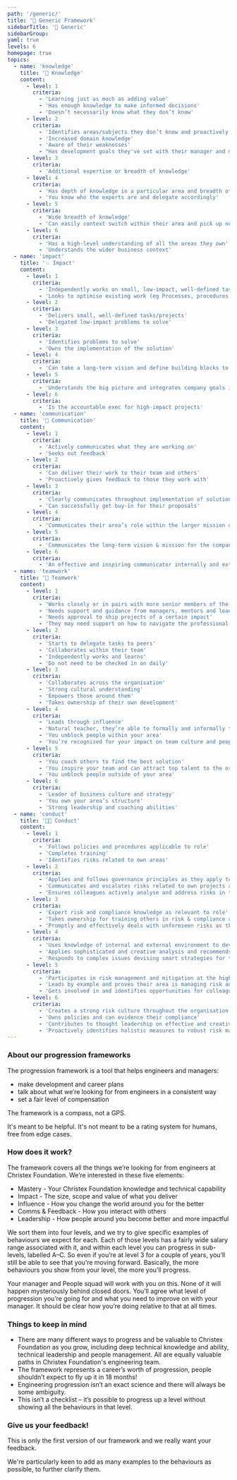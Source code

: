 ```yaml
---
path: '/generic/'
title: '📄 Generic Framework'
sidebarTitle: '📄 Generic'
sidebarGroup:
yaml: true
levels: 6
homepage: true
topics:
  - name: 'knowledge'
    title: '🧠 Knowledge'
    content:
      - level: 1
        criteria:
          - 'Learning just as much as adding value'
          - 'Has enough knowledge to make informed decisions'
          - 'Doesn’t necessarily know what they don’t know'
      - level: 2
        criteria:
          - 'Identifies areas/subjects they don’t know and proactively seeks out knowledge'
          - 'Increased domain knowledge'
          - 'Aware of their weaknesses'
          - "Has development goals they've set with their manager and makes progress on these. Owns and drives their own development."
      - level: 3
        criteria:
          - 'Additional expertise or breadth of knowledge'
      - level: 4
        criteria:
          - 'Has depth of knowledge in a particular area and breadth of knowledge across their domain'
          - 'You know who the experts are and delegate accordingly'
      - level: 5
        criteria:
          - 'Wide breadth of knowledge'
          - 'Can easily context switch within their area and pick up new concepts'
      - level: 6
        criteria:
          - 'Has a high-level understanding of all the areas they own'
          - 'Understands the wider business context'
  - name: 'impact'
    title: '💥 Impact'
    content:
      - level: 1
        criteria:
          - 'Independently works on small, low-impact, well-defined task'
          - 'Looks to optimise existing work (eg Processes, procedures, products, etc)'
      - level: 2
        criteria:
          - 'Delivers small, well-defined tasks/projects'
          - 'Delegated low-impact problems to solve'
      - level: 3
        criteria:
          - 'Identifies problems to solve'
          - 'Owns the implementation of the solution'
      - level: 4
        criteria:
          - 'Can take a long-term vision and define building blocks to get there'
      - level: 5
        criteria:
          - 'Understands the big picture and integrates company goals into their area'
      - level: 6
        criteria:
          - 'Is the accountable exec for high-impact projects'
  - name: 'communication'
    title: '💬 Communication'
    content:
      - level: 1
        criteria:
          - 'Actively communicates what they are working on'
          - 'Seeks out feedback'
      - level: 2
        criteria:
          - 'Can deliver their work to their team and others'
          - 'Proactively gives feedback to those they work with'
      - level: 3
        criteria:
          - 'Clearly communicates throughout implementation of solutions'
          - 'Can successfully get buy-in for their proposals'
      - level: 4
        criteria:
          - 'Communicates their area’s role within the larger mission of the company'
      - level: 5
        criteria:
          - 'Communicates the long-term vision & mission for the company and their area'
      - level: 6
        criteria:
          - 'An effective and inspiring communicator internally and externally'
  - name: 'teamwork'
    title: '🤝 Teamwork'
    content:
      - level: 1
        criteria:
          - 'Works closely or in pairs with more senior members of the team when facing tasks for the first time'
          - 'Needs support and guidance from managers, mentors and leads'
          - 'Needs approval to ship projects of a certain impact'
          - 'They may need support on how to navigate the professional environment'
      - level: 2
        criteria:
          - 'Starts to delegate tasks to peers'
          - 'Collaborates within their team'
          - 'Independently works and learns'
          - 'Do not need to be checked in on daily'
      - level: 3
        criteria:
          - 'Collaborates across the organisation'
          - 'Strong cultural understanding'
          - 'Empowers those around them'
          - 'Takes ownership of their own development'
      - level: 4
        criteria:
          - 'Leads through influence'
          - 'Natural teacher, they’re able to formally and informally teach those around them'
          - 'You unblock people within your area'
          - 'You’re recognised for your impact on team culture and people want to work with you'
      - level: 5
        criteria:
          - 'You coach others to find the best solution'
          - 'You inspire your team and can attract top talent to the organisation'
          - 'You unblock people outside of your area'
      - level: 6
        criteria:
          - 'Leader of business culture and strategy'
          - 'You own your area’s structure'
          - 'Strong leadership and coaching abilities'
  - name: 'conduct'
    title: '👩‍💻 Conduct'
    content:
      - level: 1
        criteria:
          - 'Follows policies and procedures applicable to role'
          - 'Completes training'
          - 'Identifies risks related to own areas'
      - level: 2
        criteria:
          - 'Applies and follows governance principles as they apply to role'
          - 'Communicates and escalates risks related to own projects and business area'
          - 'Ensures colleagues actively analyse and address risks in their area'
      - level: 3
        criteria:
          - 'Expert risk and compliance knowledge as relevant to role'
          - 'Takes ownership for training others in risk & compliance as relevant to their role'
          - 'Promptly and effectively deals with unforeseen risks as they arise'
      - level: 4
        criteria:
          - 'Uses knowledge of internal and external environment to develop strategy and internal policy'
          - 'Applies sophisticated and creative analysis and recommends remediating action'
          - 'Responds to complex issues devising smart strategies for the mitigation of risk'
      - level: 5
        criteria:
          - 'Participates in risk management and mitigation at the highest industry level'
          - 'Leads by example and proves their area is managing risk and compliance within appetite'
          - 'Gets involved in and identifies opportunities for colleagues to participate in advisory, strategic, industry bodies to learn and share best practice in their area of business'
      - level: 6
        criteria:
          - 'Creates a strong risk culture throughout the organisation'
          - 'Owns policies and can evidence their compliance'
          - 'Contributes to thought leadership on effective and creative risk management throughout the industry'
          - 'Proactively identifies holistic measures to robust risk management and implements them company-wide'
---
```


### About our progression frameworks

The progression framework is a tool that helps engineers and managers:

- make development and career plans
- talk about what we’re looking for from engineers in a consistent way
- set a fair level of compensation

The framework is a compass, not a GPS.

It's meant to be helpful. It's not meant to be a rating system for humans, free from edge cases.

### How does it work?

The framework covers all the things we’re looking for from engineers at Christex Foundation. We’re interested in these five elements:

- Mastery - Your Christex Foundation knowledge and technical capability
- Impact - The size, scope and value of what you deliver
- Influence - How you change the world around you for the better
- Comms & Feedback - How you interact with others
- Leadership - How people around you become better and more impactful

We sort them into four levels, and we try to give specific examples of behaviours we expect for each. Each of those levels has a fairly wide salary range associated with it, and within each level you can progress in sub-levels, labelled A–C. So even if you’re at level 3 for a couple of years, you’ll still be able to see that you’re moving forward. Basically, the more behaviours you show from your level, the more you’ll progress.

Your manager and People squad will work with you on this. None of it will happen mysteriously behind closed doors. You’ll agree what level of progression you’re going for and what you need to improve on with your manager. It should be clear how you’re doing relative to that at all times.

### Things to keep in mind

- There are many different ways to progress and be valuable to Christex Foundation as you grow, including deep technical knowledge and ability, technical leadership and people management. All are equally valuable paths in Christex Foundation's engineering team.
- The framework represents a career’s worth of progression, people shouldn’t expect to fly up it in 18 months!
- Engineering progression isn’t an exact science and there will always be some ambiguity.
- This isn’t a checklist – it’s possible to progress up a level without showing all the behaviours in that level.

### Give us your feedback!

This is only the first version of our framework and we really want your feedback.

We're particularly keen to add as many examples to the behaviours as possible, to further clarify them.
